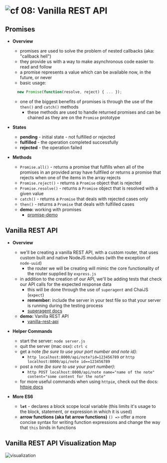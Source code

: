 ![cf](http://i.imgur.com/7v5ASc8.png) 08: Vanilla REST API
=====================================

## Promises
  * **Overview**
    * promises are used to solve the problem of nested callbacks (aka: "callback hell")
    * they provide us with a way to make asynchronous code easier to read and follow
    * a promise represents a value which can be available now, in the future, or never
    * basic usage:
    ``` javascript
      new Promise(function(resolve, reject) { ... });
    ```
    * one of the biggest benefits of promises is through the use of the `then()` and `catch()` methods
      * these methods are used to handle returned promises and can be chained as they are on the `Promise` prototype
  
  * **States**
    * **pending** - initial state - not fulfilled or rejected
    * **fulfilled** - the operation completed successfully
    * **rejected** - the operation failed

  * **Methods**
    * `Promise.all()` - returns a promise that fulfills when all of the promises in an provided array have fullfiled *or* returns a promise that rejects when one of the items in the array rejects
    * `Promise.reject()` - returns a `Promise` object that is rejected
    * `Promise.resolve()` - returns a `Promise` object that is resolved with a given value
    * `catch()` - returns a `Promise` that deals with rejected cases only
    * `then()` - returns a `Promise` that deals with fulfilled cases
    * **demo:** working with promises
      * [promise-demo](/08-vanilla_rest_api/demo/promise-demo.js)

## Vanilla REST API
  * **Overview**
    * we'll be creating a vanilla REST API, with a custom router, that uses custom built and native NodeJS modules (with the exception of `node-uuid`)
      * the router we will be creating will mimic the core functionality of the router supplied by `express.js`
    * in addition to the creation of our API, we'll be adding tests that check our API calls for the expected response data
      * this will be done through the use of `superagent` and ChaiJS (`expect`)
      * **remember:** include the server in your test file so that your server is running during the testing process
      * [superagent docs](https://visionmedia.github.io/superagent/)
    * **demo:** Vanilla REST API
      * [vanilla-rest-api](/08-vanilla_rest_api/demo/vanilla-rest-api)

  * **Helper Commands**
    * start the server: `node server.js`
    * quit the server (mac osx): `ctrl c`
    * get a note *(be sure to use your port number and note id)*:
      * `http localhost:8000/api/note?id=123456789` *or* `http localhost:8000/api/note id==123456789`
    * post a note *(be sure to use your port number)*:
      * `http POST localhost:8000/api/note name="name of the note" content="some content for the note"`
    * for more useful commands when using `httpie`, check out the docs: [httpie docs](https://httpie.org/doc)
	
  * **More ES6**
    * **`let`** - declares a block scope local variable (this limits it's usage to the block, statement, or expression in which it is used)
    * **arrow functions (aka fat arrow functions)** `() =>` offer a more concise syntax for writing function expressions and change the way that `this` binds in functions

## Vanilla REST API Visualization Map
  ![visualization](https://s3-us-west-2.amazonaws.com/s.cdpn.io/154088/vanilla-rest-api.png)
